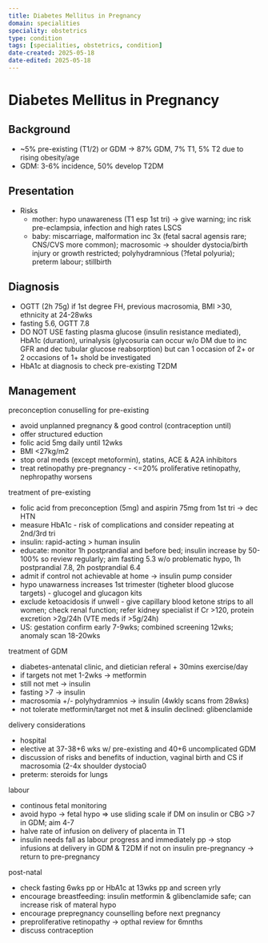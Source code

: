 ```yaml
---
title: Diabetes Mellitus in Pregnancy
domain: specialities
speciality: obstetrics
type: condition
tags: [specialities, obstetrics, condition]
date-created: 2025-05-18
date-edited: 2025-05-18
---
```


# Diabetes Mellitus in Pregnancy


## Background
- ~5% pre-existing (T1/2) or GDM -> 87% GDM, 7% T1, 5% T2 due to rising obesity/age
- GDM: 3-6% incidence, 50% develop T2DM

## Presentation
- Risks
    - mother: hypo unawareness (T1 esp 1st tri) -> give warning; inc risk pre-eclampsia, infection and high rates LSCS
    - baby: miscarriage, malformation inc 3x (fetal sacral agensis rare; CNS/CVS more common); macrosomic -> shoulder dystocia/birth injury or growth restricted; polyhydramnious (?fetal polyuria); preterm labour; stillbirth


## Diagnosis
- OGTT (2h 75g) if 1st degree FH, previous macrosomia, BMI >30, ethnicity at 24-28wks
- fasting 5.6, OGTT 7.8
- DO NOT USE fasting plasma glucose (insulin resistance mediated), HbA1c (duration), urinalysis (glycosuria can occur w/o DM due to inc GFR and dec tubular glucose reabsorption) but can 1 occasion of 2+ or 2 occasions of 1+ shold be investigated
- HbA1c at diagnosis to check pre-existing T2DM

## Management
preconception conuselling for pre-existing
- avoid unplanned pregnancy & good control (contraception until)
- offer structured eduction
- folic acid 5mg daily until 12wks
- BMI <27kg/m2
- stop oral meds (except metoformin), statins, ACE & A2A inhibitors
- treat retinopathy pre-pregnancy - <=20% proliferative retinopathy, nephropathy worsens

treatment of pre-existing
- folic acid from preconception (5mg) and aspirin 75mg from 1st tri -> dec HTN
- measure HbA1c - risk of complications and consider repeating at 2nd/3rd tri
- insulin: rapid-acting > human insulin
- educate: monitor 1h postprandial and before bed; insulin increase by 50-100% so review regularly; aim fasting 5.3 w/o problematic hypo, 1h postprandial 7.8, 2h postprandial 6.4
- admit if control not achievable at home -> insulin pump consider
- hypo unawarness increases 1st trimester (tigheter blood glucose targets) - glucogel and glucagon kits
- exclude ketoacidosis if unwell - give capillary blood ketone strips to all women; check renal function; refer kidney specialist if Cr >120, protein excretion >2g/24h (VTE meds if >5g/24h)
- US: gestation confirm early 7-9wks; combined screening 12wks; anomaly scan 18-20wks

treatment of GDM
- diabetes-antenatal clinic, and dietician referal + 30mins exercise/day
- if targets not met 1-2wks -> metformin
- still not met -> insulin
- fasting >7 -> insulin
- macrosomia +/- polyhydramnios -> insulin (4wkly scans from 28wks)
- not tolerate metformin/target not met & insulin declined: glibenclamide

delivery considerations
- hospital
- elective at 37-38+6 wks w/ pre-existing and 40+6 uncomplicated GDM
- discussion of risks and benefits of induction, vaginal birth and CS if macrosomia (2-4x shoulder dystocia0
- preterm: steroids for lungs

labour
- continous fetal monitoring
- avoid hypo -> fetal hypo => use sliding scale if DM on insulin or CBG >7 in GDM; aim 4-7
- halve rate of infusion on delivery of placenta in T1
- insulin needs fall as labour progress and immediately pp -> stop infusions at delivery in GDM & T2DM if not on insulin pre-pregnancy -> return to pre-pregnancy

post-natal
- check fasting 6wks pp or HbA1c at 13wks pp and screen yrly
- encourage breastfeeding: insulin metformin & glibenclamide safe; can increase risk of materal hypo
- encourage prepregnancy counselling before next pregnancy
- preproliferative retinopathy -> opthal review for 6mnths
- discuss contraception

